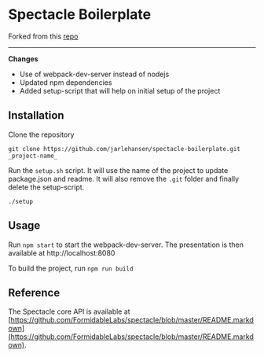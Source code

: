 # Spectacle Boilerplate

Forked from this [repo](https://github.com/FormidableLabs/spectacle-boilerplate)  

---

__Changes__
* Use of webpack-dev-server instead of nodejs
* Updated npm dependencies
* Added setup-script that will help on initial setup of the project

## Installation
Clone the repository  
```
git clone https://github.com/jarlehansen/spectacle-boilerplate.git _project-name_
```

Run the `setup.sh` script. It will use the name of the project to update package.json and readme.
It will also remove the `.git` folder and finally delete the setup-script.
```
./setup
```

## Usage

Run `npm start` to start the webpack-dev-server.
The presentation is then available at http://localhost:8080

To build the project, run `npm run build`

## Reference

The Spectacle core API is available at [https://github.com/FormidableLabs/spectacle/blob/master/README.markdown](https://github.com/FormidableLabs/spectacle/blob/master/README.markdown).
